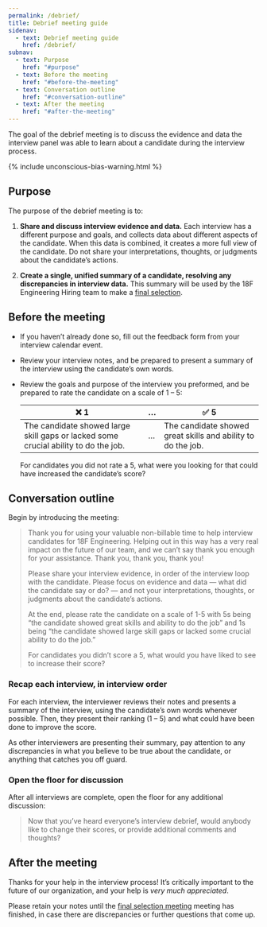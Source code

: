 ```yaml
---
permalink: /debrief/
title: Debrief meeting guide
sidenav:
  - text: Debrief meeting guide
    href: /debrief/
subnav:
  - text: Purpose
    href: "#purpose"
  - text: Before the meeting
    href: "#before-the-meeting"
  - text: Conversation outline
    href: "#conversation-outline"
  - text: After the meeting
    href: "#after-the-meeting"
---
```


The goal of the debrief meeting is to discuss the evidence and data the interview panel was able to learn about a candidate during the interview process.

{% include unconscious-bias-warning.html %}

## Purpose

The purpose of the debrief meeting is to:

1. **Share and discuss interview evidence and data.** Each interview has a different purpose and goals, and collects data about different aspects of the candidate. When this data is combined, it creates a more full view of the candidate. Do not share your interpretations, thoughts, or judgments about the candidate’s actions.

2. **Create a single, unified summary of a candidate, resolving any discrepancies in interview data.** This summary will be used by the 18F Engineering Hiring team to make a [final selection]({{site.baseurl}}/selection).

## Before the meeting

- If you haven’t already done so, fill out the feedback form from your interview calendar event.

- Review your interview notes, and be prepared to present a summary of the interview using the candidate’s own words.

- Review the goals and purpose of the interview you preformed, and be prepared to rate the candidate on a scale of 1 – 5:

  <table class="usa-table">
    <thead>
      <tr>
        <th scope="col">❌ 1</th>
        <th scope="col">…</th>
        <th scope="col">✅ 5</th>
      </tr>
    </thead>
    <tbody>
      <tr>
        <td>The candidate showed large skill gaps or lacked some crucial ability to do the job.</td>
        <td>…</td>
        <td>The candidate showed great skills and ability to do the job.</td>
      </tr>
    </tbody>
  </table>

  For candidates you did not rate a 5, what were you looking for that could have increased the candidate’s score?

## Conversation outline

Begin by introducing the meeting:

> Thank you for using your valuable non-billable time to help interview candidates for 18F Engineering. Helping out in this way has a very real impact on the future of our team, and we can’t say thank you enough for your assistance. Thank you, thank you, thank you!
>
> Please share your interview evidence, in order of the interview loop with the candidate. Please focus on evidence and data — what did the candidate say or do? — and not your interpretations, thoughts, or judgments about the candidate’s actions.
>
> At the end, please rate the candidate on a scale of 1-5 with 5s being “the candidate showed great skills and ability to do the job” and 1s being “the candidate showed large skill gaps or lacked some crucial ability to do the job.”
>
> For candidates you didn’t score a 5, what would you have liked to see to increase their score?

### Recap each interview, in interview order

For each interview, the interviewer reviews their notes and presents a summary of the interview, using the candidate’s own words whenever possible. Then, they present their ranking (1 – 5) and what could have been done to improve the score.

As other interviewers are presenting their summary, pay attention to any discrepancies in what you believe to be true about the candidate, or anything that catches you off guard.

### Open the floor for discussion

After all interviews are complete, open the floor for any additional discussion:

> Now that you’ve heard everyone’s interview debrief, would anybody like to change their scores, or provide additional comments and thoughts?


## After the meeting

Thanks for your help in the interview process! It’s critically important to the future of our organization, and your help is _very much appreciated_.

Please retain your notes until the [final selection meeting]({{site.baseure}}/selection) meeting has finished, in case there are discrepancies or further questions that come up.
